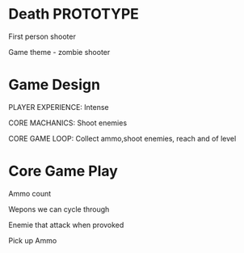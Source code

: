 # Death PROTOTYPE

First person shooter

Game theme - zombie shooter

# Game Design

PLAYER EXPERIENCE: Intense

CORE MACHANICS: Shoot enemies

CORE GAME LOOP: Collect ammo,shoot enemies, reach and of level


# Core Game Play

Ammo count

Wepons we can cycle through

Enemie that attack when provoked

Pick up Ammo
